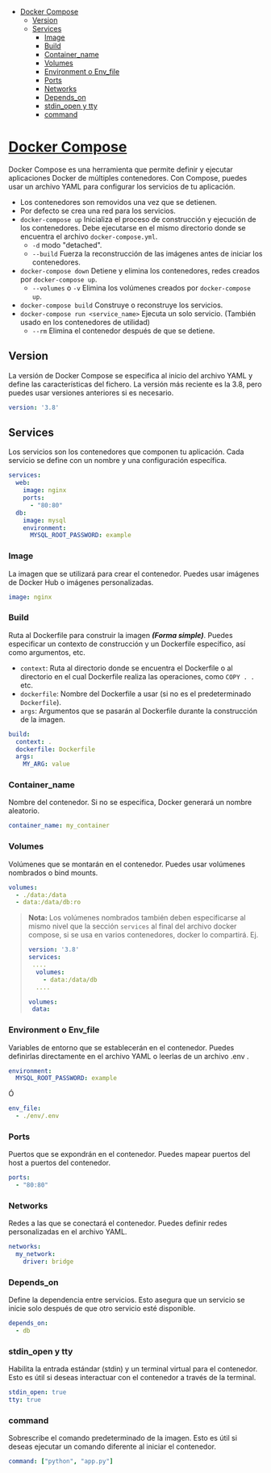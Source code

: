 <!-- TOC -->
* [Docker Compose](#docker-compose)
  * [Version](#version)
  * [Services](#services)
    * [Image](#image)
    * [Build](#build)
    * [Container_name](#container_name)
    * [Volumes](#volumes)
    * [Environment o Env_file](#environment-o-env_file)
    * [Ports](#ports)
    * [Networks](#networks)
    * [Depends_on](#depends_on)
    * [stdin_open y tty](#stdin_open-y-tty)
    * [command](#command)
<!-- TOC -->

# [Docker Compose](https://docs.docker.com/reference/compose-file/)

Docker Compose es una herramienta que permite definir y ejecutar aplicaciones Docker de múltiples contenedores. Con Compose, puedes usar un archivo YAML para configurar los servicios de tu aplicación.

* Los contenedores son removidos una vez que se detienen.
* Por defecto se crea una red para los servicios.
* `docker-compose up` Inicializa el proceso de construcción y ejecución de los contenedores. Debe ejecutarse en el mismo directorio donde se encuentra el archivo `docker-compose.yml`.
    * `-d` modo "detached".
    * `--build` Fuerza la reconstrucción de las imágenes antes de iniciar los contenedores.
* `docker-compose down` Detiene y elimina los contenedores, redes creados por `docker-compose up`.
    * `--volumes` o `-v` Elimina los volúmenes creados por `docker-compose up`.
* `docker-compose build` Construye o reconstruye los servicios.
* `docker-compose run <service_name>` Ejecuta un solo servicio. (También usado en los contenedores de utilidad) 
  * `--rm` Elimina el contenedor después de que se detiene.

## Version

La versión de Docker Compose se especifica al inicio del archivo YAML y define las características del fichero. La versión más reciente es la 3.8, pero puedes usar versiones anteriores si es
necesario.

```yaml
version: '3.8'
```

## Services

Los servicios son los contenedores que componen tu aplicación. Cada servicio se define con un nombre y una configuración específica.

```yaml
services:
  web:
    image: nginx
    ports:
      - "80:80"
  db:
    image: mysql
    environment:
      MYSQL_ROOT_PASSWORD: example
```

### Image

La imagen que se utilizará para crear el contenedor. Puedes usar imágenes de Docker Hub o imágenes personalizadas.

```yaml
image: nginx
```

### Build

Ruta al Dockerfile para construir la imagen _**(Forma simple)**_. Puedes especificar un contexto de construcción y un Dockerfile específico, así como argumentos, etc.

* `context`: Ruta al directorio donde se encuentra el Dockerfile o al directorio en el cual Dockerfile realiza las operaciones, como `COPY . .` etc.
* `dockerfile`: Nombre del Dockerfile a usar (si no es el predeterminado `Dockerfile`).
* `args`: Argumentos que se pasarán al Dockerfile durante la construcción de la imagen.

```yaml
build:
  context: .
  dockerfile: Dockerfile
  args:
    MY_ARG: value
```

### Container_name

Nombre del contenedor. Si no se especifica, Docker generará un nombre aleatorio.

```yaml
container_name: my_container
```

### Volumes

Volúmenes que se montarán en el contenedor. Puedes usar volúmenes nombrados o bind mounts.

```yaml
volumes:
  - ./data:/data
  - data:/data/db:ro
```

> **Nota:** Los volúmenes nombrados también deben especificarse al mismo nivel que la sección `services` al final del archivo docker compose, si se usa en varios contenedores, docker lo compartirá.
> Ej.
> ```yaml
> version: '3.8'
> services:
>  ....
>   volumes:
>     - data:/data/db
>   ....
> 
> volumes: 
>  data:

### Environment o Env_file

Variables de entorno que se establecerán en el contenedor. Puedes definirlas directamente en el archivo YAML o leerlas de un archivo .env .

```yaml
environment:
  MYSQL_ROOT_PASSWORD: example
```

Ó

```yaml
env_file:
  - ./env/.env
```

### Ports

Puertos que se expondrán en el contenedor. Puedes mapear puertos del host a puertos del contenedor.

```yaml
ports:
  - "80:80"
```

### Networks

Redes a las que se conectará el contenedor. Puedes definir redes personalizadas en el archivo YAML.

```yaml
networks:
  my_network:
    driver: bridge
```

### Depends_on

Define la dependencia entre servicios. Esto asegura que un servicio se inicie solo después de que otro servicio esté disponible.

```yaml
depends_on:
  - db
```

### stdin_open y tty

Habilita la entrada estándar (stdin) y un terminal virtual para el contenedor. Esto es útil si deseas interactuar con el contenedor a través de la terminal.

```yaml
stdin_open: true
tty: true
```

### command
Sobrescribe el comando predeterminado de la imagen. Esto es útil si deseas ejecutar un comando diferente al iniciar el contenedor.

```yaml
command: ["python", "app.py"]
```